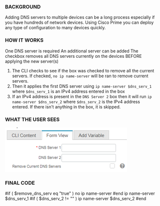 ### BACKGROUND
Adding DNS servers to multiple devices can be a long process especially if you have hundreds of network devices.  Using Cisco Prime you can deploy any type of configuration to many devices quickly.

### HOW IT WORKS
One DNS server is required
An additional server can be added
The checkbox removes all DNS servers currently on the devices BEFORE applying the new server(s)

1. The CLI checks to see if the box was checked to remove all the current servers.  If checked, `no ip name-server` will be ran to remove current servers.
2. Then it applies the first DNS server using `ip name-server $dns_serv_1` where `$dns_serv_1` is an IPv4 address entered in the box
3. If an IPv4 address is present in the `DNS Server 2` box then it will run `ip name-server $dns_serv_2` where `$dns_serv_2` is the IPv4 address entered.  If there isn't anything in the box, it is skipped.

### WHAT THE USER SEES

![alt text](https://raw.githubusercontent.com/blomstertj/root/master/Cisco%20Prime%20Works/Bulk%20Add%20DNS%20Servers/Form%20View.PNG)

### FINAL CODE
#if ( $remove_dns_serv eq "true" )
		no ip name-server
	#end
ip name-server $dns_serv_1
#if ( $dns_serv_2 != "" )
		ip name-server $dns_serv_2
	#end
